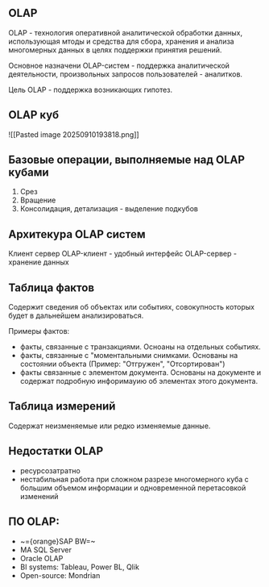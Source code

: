 
## OLAP

OLAP - технология оперативной аналитической обработки  данных, использующая мтоды и средства для сбора, хранения и анализа многомерных данных в целях поддержки принятия решений.

Основное назначени OLAP-систем - поддержка аналитической деятельности, произвольных запросов пользователей - аналитков. 

Цель OLAP - поддержка возникающих гипотез.

## OLAP куб

![[Pasted image 20250910193818.png]]



## Базовые операции, выполняемые над OLAP кубами

1. Срез
2. Вращение
3. Консолидация, детализация - выделение подкубов

## Архитекура OLAP систем

Клиент сервер
OLAP-клиент - удобный интерфейс
OLAP-сервер - хранение данных 



## Таблица фактов

Содержит сведения об объектах или событиях, совокупность которых будет в дальнейшем анализироваться.

Примеры фактов:
- факты, связанные с транзакциями. Осноаны на отдельных событиях.
- факты, связанные с "моментальными снимками. Основаны на состоянии объекта (Пример: "Отгружен", "Отсортирован")
- факты связанные с элементом документа. Основаны на документе и содержат подробную инфоримауию об элементах этого документа.

## Таблица измерений

Содержат неизменяемые или редко изменяемые данные.

## Недостатки OLAP

- ресурсозатратно
- нестабильная работа при сложном разрезе многомерного куба с большим объемом информации и одновременной перетасовкой изменений

## ПО OLAP:

- ~={orange}SAP BW=~
- MA SQL Server
- Oracle OLAP
- BI systems: Tableau, Power BL, Qlik
- Open-source: Mondrian